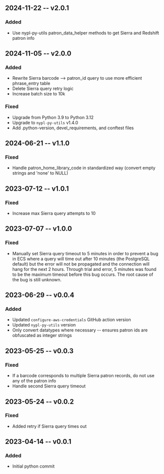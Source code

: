 ## 2024-11-22 -- v2.0.1
### Added
- Use nypl-py-utils patron_data_helper methods to get Sierra and Redshift patron info

## 2024-11-05 -- v2.0.0
### Added
- Rewrite Sierra barcode --> patron_id query to use more efficient phrase_entry table
- Delete Sierra query retry logic
- Increase batch size to 10k

### Fixed
- Upgrade from Python 3.9 to Python 3.12
- Upgrade to `nypl-py-utils` v1.4.0
- Add .python-version, devel_requirements, and conftest files

## 2024-06-21 -- v1.1.0
### Fixed
- Handle patron_home_library_code in standardized way (convert empty strings and 'none' to NULL)

## 2023-07-12 -- v1.0.1
### Fixed
- Increase max Sierra query attempts to 10

## 2023-07-07 -- v1.0.0
### Fixed
- Manually set Sierra query timeout to 5 minutes in order to prevent a bug in ECS where a query will time out after 10 minutes (the PostgreSQL default) but the error will not be propagated and the connection will hang for the next 2 hours. Through trial and error, 5 minutes was found to be the maximum timeout before this bug occurs. The root cause of the bug is still unknown.

## 2023-06-29 -- v0.0.4
### Added
- Updated `configure-aws-credentials` GitHub action version
- Updated `nypl-py-utils` version
- Only convert datatypes where necessary -- ensures patron ids are obfuscated as integer strings

## 2023-05-25 -- v0.0.3
### Fixed
- If a barcode corresponds to multiple Sierra patron records, do not use any of the patron info
- Handle second Sierra query timeout

## 2023-05-24 -- v0.0.2
### Fixed
- Added retry if Sierra query times out

## 2023-04-14 -- v0.0.1
### Added
- Initial python commit